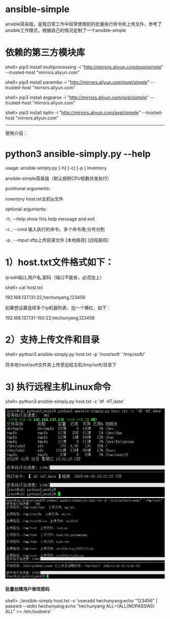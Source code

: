 # ansible-simple
ansible简易版，是我日常工作中经常使用到的批量执行命令和上传文件，参考了ansible工作模式，根据自己的情况定制了一个ansible-simple

# 依赖的第三方模块库

shell> pip3 install multiprocessing  -i "http://mirrors.aliyun.com/pypi/simple" --trusted-host "mirrors.aliyun.com"

shell> pip3 install paramiko  -i "http://mirrors.aliyun.com/pypi/simple" --trusted-host "mirrors.aliyun.com"

shell> pip3 install argparse  -i "http://mirrors.aliyun.com/pypi/simple" --trusted-host "mirrors.aliyun.com"

shell> pip3 install tqdm  -i "http://mirrors.aliyun.com/pypi/simple" --trusted-host "mirrors.aliyun.com"

-------------------------------------------------------

使用介绍：

# python3 ansible-simply.py --help
usage: ansible-simply.py [-h] [-c] [-p ] inventory

ansible-simple简易版（默认按照CPU核数并发执行）

positional arguments:

  inventory       host.txt主机ip文件

optional arguments:

  -h, --help      show this help message and exit
  
  -c , --cmd      输入执行的命令，多个命令用;分号分割
  
  -p  , --mput    sftp上传目录文件 [本地路径] [远程路径]
  
  
# 1）host.txt文件格式如下：

ip:ssh端口,用户名,密码（端口不能省，必须加上）

shell> cat host.txt

192.168.137.131:22,hechunyang,123456

如果想设置连续多个ip机器列表，加一个横杠，如下：

192.168.137.131-150:22,hechunyang,123456

# 2）支持上传文件和目录

shell> python3 ansible-simply.py host.txt -p '/root/soft' '/tmp/soft/'

将本地/root/soft文件夹上传至远程主机/tmp/soft/目录下

# 3) 执行远程主机Linux命令

shell> python3 ansible-simply.py host.txt -c 'df -hT;date'

![image](https://raw.githubusercontent.com/hcymysql/ansible-simple/main/%E6%89%A7%E8%A1%8C%E5%91%BD%E4%BB%A4.png)
![image](https://raw.githubusercontent.com/hcymysql/ansible-simple/main/%E4%B8%8A%E4%BC%A0%E6%96%87%E4%BB%B6%E7%9B%AE%E5%BD%95.png)

#### 批量创建用户修改密码
shell> ./ansible-simply host.txt -c 'useradd hechunyang;echo "123456" | passwd --stdin hechunyang;echo "hechunyang    ALL=(ALL)NOPASSWD: ALL" >> /etc/sudoers'

